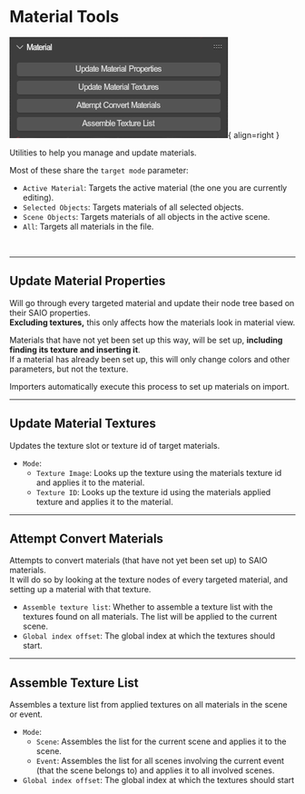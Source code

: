 # Material Tools
![Material Panel](../../../img/ui_toolsbar_tools_material.png){ align=right }

Utilities to help you manage and update materials.

Most of these share the `target mode` parameter:

- `Active Material`: Targets the active material (the one you are currently editing).
- `Selected Objects`: Targets materials of all selected objects.
- `Scene Objects`: Targets materials of all objects in the active scene.
- `All`: Targets all materials in the file.

<br clear="right"/>

---

## Update Material Properties

Will go through every targeted material and update their node tree based on their SAIO properties.
<br/> **Excluding textures,** this only affects how the materials look in material view.

Materials that have not yet been set up this way, will be set up, **including finding its texture and inserting it**.
<br/>If a material has already been set up, this will only change colors and other parameters, but not the texture.

Importers automatically execute this process to set up materials on import.

---

## Update Material Textures

Updates the texture slot or texture id of target materials.

- `Mode`:
	- `Texture Image`: Looks up the texture using the materials texture id and applies it to the material.
	- `Texture ID`: Looks up the texture id using the materials applied texture and applies it to the material.

---

## Attempt Convert Materials

Attempts to convert materials (that have not yet been set up) to SAIO materials.
<br/> It will do so by looking at the texture nodes of every targeted material, and setting up a material with that texture.

- `Assemble texture list`: Whether to assemble a texture list with the textures found on all materials. The list will be applied to the current scene.
- `Global index offset`: The global index at which the textures should start.

---

## Assemble Texture List

Assembles a texture list from applied textures on all materials in the scene or event.

- `Mode`:
	- `Scene`: Assembles the list for the current scene and applies it to the scene.
	- `Event`: Assembles the list for all scenes involving the current event (that the scene belongs to) and applies it to all involved scenes.
- `Global index offset`: The global index at which the textures should start